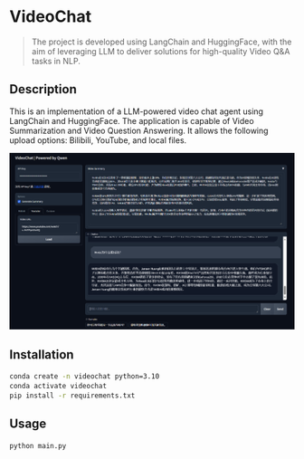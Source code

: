 # VideoChat
> The project is developed using LangChain and HuggingFace, 
> with the aim of leveraging LLM to deliver solutions for high-quality Video Q&A tasks in NLP.

## Description
This is an implementation of a LLM-powered video chat agent using LangChain and HuggingFace.
The application is capable of Video Summarization and Video Question Answering.
It allows the following upload options: Bilibili, YouTube, and local files.

![image](https://github.com/C0SM00/VideoChat/blob/main/imgs/example.png)

## Installation

```sh
conda create -n videochat python=3.10
conda activate videochat
pip install -r requirements.txt
```
## Usage

```sh
python main.py
```